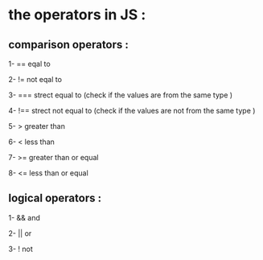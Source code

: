 # the operators in JS :

 ## comparison operators :

 1- == eqal to 

 2- != not eqal to 

 3- === strect equal to (check if the values are from the same type )

 4- !== strect not equal to (check if the values are not from the same type )

 5- > greater than 

 6- < less than 

 7- >= greater than or equal 

 8- <= less than or equal 

 ## logical operators :

 1- && and 

 2- || or 

 3- ! not 